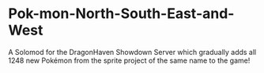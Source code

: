 # Pok-mon-North-South-East-and-West
A Solomod for the DragonHaven Showdown Server which gradually adds all 1248 new Pokémon from the sprite project of the same name to the game!

